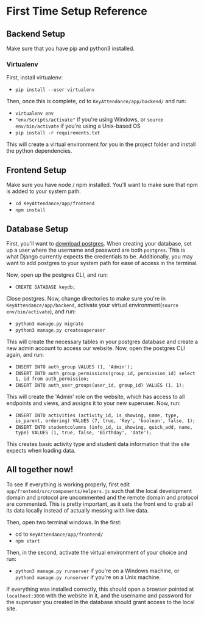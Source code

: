 # First Time Setup Reference

## Backend Setup

Make sure that you have pip and python3 installed.

### Virtualenv

First, install virtualenv:

* `pip install --user virtualenv`

Then, once this is complete, cd to `KeyAttendance/app/backend/` and run:

* `virtualenv env`
* `"env/Scripts/activate"` if you're using Windows, or `source env/bin/activate` if you're using a Unix-based OS
* `pip install -r requirements.txt`

This will create a virtual environment for you in the project folder and install the python dependencies.

## Frontend Setup

Make sure you have node / npm installed. You'll want to make sure that npm is added to your system path.

* `cd KeyAttendance/app/frontend`
* `npm install`

## Database Setup

First, you'll want to [download postgres](https://www.postgresql.org/download/). When creating your database, set up a user where the username and password are both `postgres`. This is what Django currently expects the credentials to be. Additionally, you may want to add postgres to your system path for ease of access in the terminal.

Now, open up the postgres CLI, and run:

* `CREATE DATABASE keydb;`

Close postgres. Now, change directories to make sure you're in `KeyAttendance/app/backend`, activate your virtual environment(`source env/bin/activate`), and run: 

* `python3 manage.py migrate`
* `python3 manage.py createsuperuser`

This will create the necessary tables in your postgres database and create a new admin account to access our website. Now, open the postgres CLI again, and run:

* `INSERT INTO auth_group VALUES (1, 'Admin');`
* `INSERT INTO auth_group_permissions(group_id, permission_id) select 1, id from auth_permission;`
* `INSERT INTO auth_user_groups(user_id, group_id) VALUES (1, 1);`

This will create the 'Admin' role on the website, which has access to all endpoints and views, and assigns it to your new superuser. Now, run:

* `INSERT INTO activities (activity_id, is_showing, name, type, is_parent, ordering) VALUES (7, true, 'Key', 'boolean', false, 1);`
* `INSERT INTO studentcolumns (info_id, is_showing, quick_add, name, type) VALUES (1, true, false, 'Birthday', 'date');`

This creates basic activity type and student data information that the site expects when loading data.

## All together now!

To see if everything is working properly, first edit `app/frontend/src/components/Helpers.js` such that the local development domain and protocol are uncommented and the remote domain and protocol are commented. This is pretty important, as it sets the front end to grab all its data locally instead of actually messing with live data.

Then, open two terminal windows. In the first:

* cd to `KeyAttendance/app/frontend/`
* `npm start`

Then, in the second, activate the virtual environment of your choice and run:

* `python3 manage.py runserver` if you're on a Windows machine, or `python3 manage.py runserver` if you're on a Unix machine.

If everything was installed correctly, this should open a browser pointed at `localhost:3000` with the website in it, and the username and password for the superuser you created in the database should grant access to the local site.
